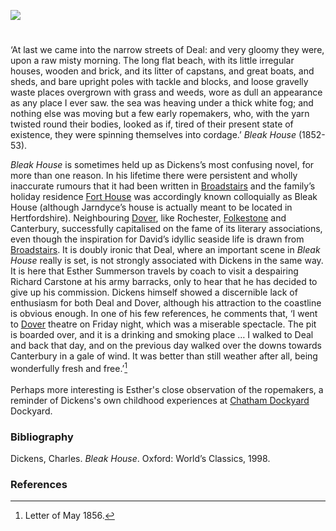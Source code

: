 <a href="https://www.kent-maps.online"><img src="https://www.kent-maps.online/juncture/ve-button.png"></a>

<param ve-config title="Dickens and Deal" author="Professor Carolyn Oulton" layout="vtl" banner="https://raw.githubusercontent.com/kent-map/images/main/banners/19c.jpg">
     
<param ve-entity eid="Q1011096" alias="Deal">

#

‘At last we came into the narrow streets of Deal: and very gloomy they were, upon a raw misty morning. The long flat beach, with its little irregular houses, wooden and brick, and its litter of capstans, and great boats, and sheds, and bare upright poles with tackle and blocks, and loose gravelly waste places overgrown with grass and weeds, wore as dull an appearance as any place I ever saw. the sea was heaving under a thick white fog; and nothing else was moving but a few early ropemakers, who, with the yarn twisted round their bodies, looked as if, tired of their present state of existence, they were spinning themselves into cordage.’ _Bleak House_ (1852-53).
<param ve-image url="https://upload.wikimedia.org/wikipedia/commons/1/17/%27A_small_cottage_at_Middle_Deal_in_Kent%2C_June_74%27_%28Bray_album%29_RMG_PT1981.tiff" label="A small cottage at Middle, Deal in Kent, August 1784" attribution="Gabriel Bray, Public domain, via Wikimedia Commons">

 _Bleak House_  is sometimes held up as Dickens’s most confusing novel, for more than one reason. In his lifetime there were persistent and wholly inaccurate rumours that it had been written in  [Broadstairs](/dickens/broadstairs)  and the family’s holiday residence  [Fort House](/dickens/dickens-fort-house)  was accordingly known colloquially as Bleak House (although Jarndyce’s house is actually meant to be located in Hertfordshire). Neighbouring  [Dover](/dickens/dickens-dover), like Rochester,  [Folkestone](/dickens/dickens-folkestone)  and  Canterbury, successfully capitalised on the fame of its literary associations, even though the inspiration for David’s idyllic seaside life is drawn from  [Broadstairs](/dickens/dickens-broadstairs).  It is doubly ironic that Deal, where an important scene in _Bleak House_ really is set, is not strongly associated with Dickens in the same way. It is here that Esther Summerson travels by coach to visit a despairing Richard Carstone at his army barracks, only to hear that he has decided to give up his commission. Dickens himself showed a discernible lack of enthusiasm for both Deal and Dover, although his attraction to the coastline is obvious enough. In one of his few references, he comments that, ‘I went to  [Dover](/dickens/dickens-dover)  theatre on Friday night, which was a miserable spectacle. The pit is boarded over, and it is a drinking and smoking place … I walked to Deal and back that day, and on the previous day walked over the downs towards Canterbury  in a gale of wind. It was better than still weather after all, being wonderfully fresh and free.’[^ref1] 
<br><br>
Perhaps more interesting is Esther's close observation of the ropemakers, a reminder of Dickens's own childhood experiences at  [Chatham Dockyard](/19c/19c-chatham-dockyard) Dockyard.
<param ve-image url="https://upload.wikimedia.org/wikipedia/commons/7/72/Admiralty_Mews%2C_Deal_-_geograph.org.uk_-_1407334.jpg" label="Admiralty Mews, Deal" attribution="Philip Halling" license="CC BY-SA 2.0">

### Bibliography

Dickens, Charles.  _Bleak House_. Oxford: World’s Classics, 1998.  

### References

[^ref1]: Letter of May 1856. 

